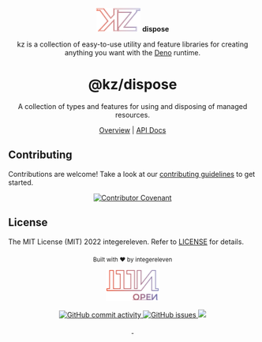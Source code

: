 <p align="center">
<img alt="kz logo" height="48" src="https://raw.githubusercontent.com/i11n/.github/main/svg/kz/color/kz.svg" />
<strong>dispose</strong>
</p>

<p align="center">
kz is a collection of easy-to-use utility and feature libraries for creating anything you want with the <a href="https://deno.com">Deno</a> runtime.
</p>

<h1 align="center">@kz/dispose</h1>

<p align="center">
A collection of types and features for using and disposing of managed resources.
</p>

<p align="center">
<a href="https://jsr.io/@kz/dispose">Overview</a> |
<a href="https://jsr.io/@kz/dispose/doc">API Docs</a>
</p>

## Contributing

Contributions are welcome! Take a look at our [contributing guidelines][contributing] to get started.

<p align="center">
<a href="https://github.com/i11n/.github/blob/main/.github/CODE_OF_CONDUCT.md">
  <img alt="Contributor Covenant" src="https://img.shields.io/badge/Contributor%20Covenant-2.1-4baaaa.svg?style=flat-square" />
</a>
</p>

## License

The MIT License (MIT) 2022 integereleven. Refer to [LICENSE][license] for details.

<p align="center">
<sub>Built with ❤ by integereleven</sub>
</p>

<p align="center">
<img
  alt="kz.io logo"
  height="64"
  src="https://raw.githubusercontent.com/i11n/.github/main/svg/brand/color/open-stroke.svg"
/>
</p>

<p align="center">
<a href="https://github.com/kz-io/dispose/commits">
  <img alt="GitHub commit activity" src="https://img.shields.io/github/commit-activity/m/kz-io/dispose?style=flat-square">
</a>
<a href="https://github.com/kz-io/dispose/issues">
  <img alt="GitHub issues" src="https://img.shields.io/github/issues-raw/kz-io/dispose?style=flat-square">
</a>
<a href="https://codecov.io/gh/kz-io/dispose" >
  <img src="https://codecov.io/gh/kz-io/dispose/graph/badge.svg?token=EK5CNEBUPG"/>
</a>
</p>

<p align="center">
<a href="https://jsr.io/@kz/dispose">
  <img src="https://jsr.io/badges/@kz/dispose" alt="" />
</a>
<a href="https://jsr.io/@kz/dispose">
  <img src="https://jsr.io/badges/@kz/dispose/score" alt="" />
</a>
</p>

[deno]: https://deno.dom "Deno homepage"
[jsr]: https://jsr.io "JSR homepage"
[branches]: https://github.com/kz-io/dispose/branches "@kz/dispose branches on GitHub"
[releases]: https://github.com/kz-io/dispose/releases "@kz/dispose releases on GitHub"
[contributing]: https://github.com/kz-io/dispose/blob/main/CONTRIBUTING.md "@kz/dispose contributing guidelines"
[license]: https://github.com/kz-io/dispose/blob/main/LICENSE "@kz/dispose license"
